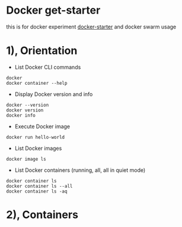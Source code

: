 # Docker get-starter
this is for docker experiment [docker-starter](https://docs.docker.com/get-started/) and docker swarm usage
# 1), Orientation
- List Docker CLI commands
```
docker
docker container --help
```

- Display Docker version and info
```
docker --version
docker version
docker info
```
- Execute Docker image
```
docker run hello-world
```
- List Docker images
```
docker image ls
```
- List Docker containers (running, all, all in quiet mode)
```
docker container ls
docker container ls --all
docker container ls -aq
```

# 2), Containers
